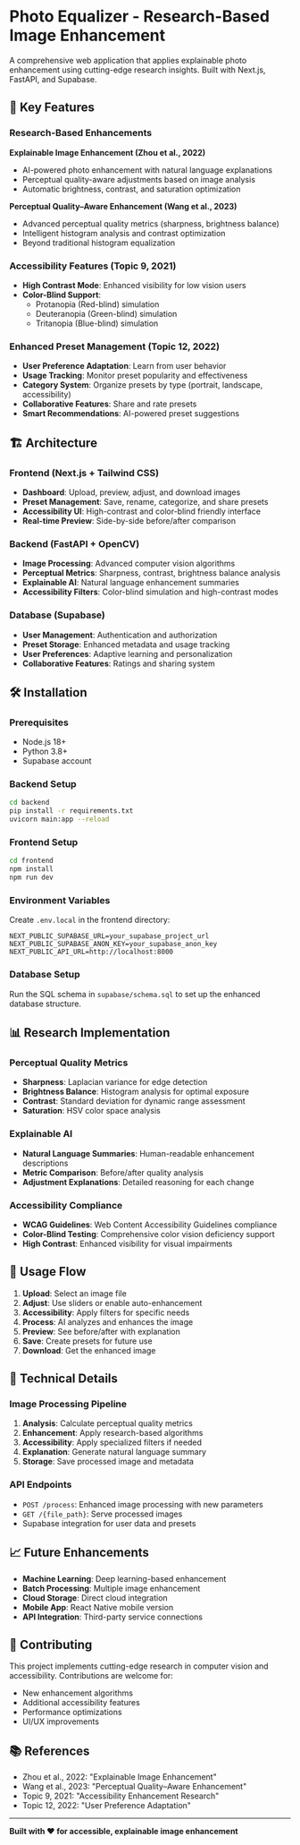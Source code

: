 # Photo Equalizer - Research-Based Image Enhancement

A comprehensive web application that applies explainable photo enhancement using cutting-edge research insights. Built with Next.js, FastAPI, and Supabase.

## 🚀 Key Features

### Research-Based Enhancements

**Explainable Image Enhancement (Zhou et al., 2022)**
- AI-powered photo enhancement with natural language explanations
- Perceptual quality-aware adjustments based on image analysis
- Automatic brightness, contrast, and saturation optimization

**Perceptual Quality–Aware Enhancement (Wang et al., 2023)**
- Advanced perceptual quality metrics (sharpness, brightness balance)
- Intelligent histogram analysis and contrast optimization
- Beyond traditional histogram equalization

### Accessibility Features (Topic 9, 2021)

- **High Contrast Mode**: Enhanced visibility for low vision users
- **Color-Blind Support**: 
  - Protanopia (Red-blind) simulation
  - Deuteranopia (Green-blind) simulation  
  - Tritanopia (Blue-blind) simulation

### Enhanced Preset Management (Topic 12, 2022)

- **User Preference Adaptation**: Learn from user behavior
- **Usage Tracking**: Monitor preset popularity and effectiveness
- **Category System**: Organize presets by type (portrait, landscape, accessibility)
- **Collaborative Features**: Share and rate presets
- **Smart Recommendations**: AI-powered preset suggestions

## 🏗️ Architecture

### Frontend (Next.js + Tailwind CSS)
- **Dashboard**: Upload, preview, adjust, and download images
- **Preset Management**: Save, rename, categorize, and share presets
- **Accessibility UI**: High-contrast and color-blind friendly interface
- **Real-time Preview**: Side-by-side before/after comparison

### Backend (FastAPI + OpenCV)
- **Image Processing**: Advanced computer vision algorithms
- **Perceptual Metrics**: Sharpness, contrast, brightness balance analysis
- **Explainable AI**: Natural language enhancement summaries
- **Accessibility Filters**: Color-blind simulation and high-contrast modes

### Database (Supabase)
- **User Management**: Authentication and authorization
- **Preset Storage**: Enhanced metadata and usage tracking
- **User Preferences**: Adaptive learning and personalization
- **Collaborative Features**: Ratings and sharing system

## 🛠️ Installation

### Prerequisites
- Node.js 18+
- Python 3.8+
- Supabase account

### Backend Setup
```bash
cd backend
pip install -r requirements.txt
uvicorn main:app --reload
```

### Frontend Setup
```bash
cd frontend
npm install
npm run dev
```

### Environment Variables
Create `.env.local` in the frontend directory:
```
NEXT_PUBLIC_SUPABASE_URL=your_supabase_project_url
NEXT_PUBLIC_SUPABASE_ANON_KEY=your_supabase_anon_key
NEXT_PUBLIC_API_URL=http://localhost:8000
```

### Database Setup
Run the SQL schema in `supabase/schema.sql` to set up the enhanced database structure.

## 📊 Research Implementation

### Perceptual Quality Metrics
- **Sharpness**: Laplacian variance for edge detection
- **Brightness Balance**: Histogram analysis for optimal exposure
- **Contrast**: Standard deviation for dynamic range assessment
- **Saturation**: HSV color space analysis

### Explainable AI
- **Natural Language Summaries**: Human-readable enhancement descriptions
- **Metric Comparison**: Before/after quality analysis
- **Adjustment Explanations**: Detailed reasoning for each change

### Accessibility Compliance
- **WCAG Guidelines**: Web Content Accessibility Guidelines compliance
- **Color-Blind Testing**: Comprehensive color vision deficiency support
- **High Contrast**: Enhanced visibility for visual impairments

## 🎯 Usage Flow

1. **Upload**: Select an image file
2. **Adjust**: Use sliders or enable auto-enhancement
3. **Accessibility**: Apply filters for specific needs
4. **Process**: AI analyzes and enhances the image
5. **Preview**: See before/after with explanation
6. **Save**: Create presets for future use
7. **Download**: Get the enhanced image

## 🔬 Technical Details

### Image Processing Pipeline
1. **Analysis**: Calculate perceptual quality metrics
2. **Enhancement**: Apply research-based algorithms
3. **Accessibility**: Apply specialized filters if needed
4. **Explanation**: Generate natural language summary
5. **Storage**: Save processed image and metadata

### API Endpoints
- `POST /process`: Enhanced image processing with new parameters
- `GET /{file_path}`: Serve processed images
- Supabase integration for user data and presets

## 📈 Future Enhancements

- **Machine Learning**: Deep learning-based enhancement
- **Batch Processing**: Multiple image enhancement
- **Cloud Storage**: Direct cloud integration
- **Mobile App**: React Native mobile version
- **API Integration**: Third-party service connections

## 🤝 Contributing

This project implements cutting-edge research in computer vision and accessibility. Contributions are welcome for:
- New enhancement algorithms
- Additional accessibility features
- Performance optimizations
- UI/UX improvements

## 📚 References

- Zhou et al., 2022: "Explainable Image Enhancement"
- Wang et al., 2023: "Perceptual Quality–Aware Enhancement"
- Topic 9, 2021: "Accessibility Enhancement Research"
- Topic 12, 2022: "User Preference Adaptation"

---

**Built with ❤️ for accessible, explainable image enhancement**

